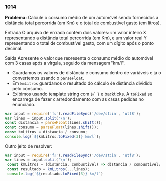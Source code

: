 ### 1014
**Problema:** Calcule o consumo médio de um automóvel sendo fornecidos a distância total percorrida (em Km) e o total de combustível gasto (em litros).

Entrada
O arquivo de entrada contém dois valores: um valor inteiro X representando a distância total percorrida (em Km), e um valor real Y representando o total de combustível gasto, com um dígito após o ponto decimal.

Saída
Apresente o valor que representa o consumo médio do automóvel com 3 casas após a vírgula, seguido da mensagem "km/l".

- Guardamos os valores de distância e consumo dentro de variáveis e já o convertemos usando o `parseFloat`.
- Em `kmLitros` guardamos o resultado do cálculo de distância dividido pelo consumo.
- Exibimos usando template string com `${ }` e backticks. A `toFixed` se encarrega de fazer o arredondamento com as casas pedidas no enunciado.

```jsx
var input = require('fs').readFileSync('/dev/stdin', 'utf8');
var lines = input.split('\n');
const distancia = parseFloat(lines.shift());
const consumo = parseFloat(lines.shift());
const kmLitros = distancia / consumo;
console.log(`${kmLitros.toFixed(3)} km/l`);
```

Outro jeito de resolver:
```jsx
var input = require('fs').readFileSync('/dev/stdin', 'utf8');
var lines = input.split('\n');
 const kmLitros = (distancia, combustivel) => distancia / combustivel;
 const resultado = kmLitros(...lines);
 console.log(`${resultado.toFixed(3)} km/l`)
```
